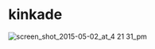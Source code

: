 # kinkade

![screen_shot_2015-05-02_at_4 21 31_pm](https://cloud.githubusercontent.com/assets/459970/15748089/79207f80-28ab-11e6-868a-77bac480feb2.png)
